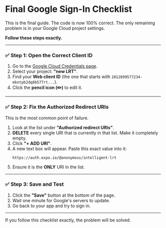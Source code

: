 # Final Google Sign-In Checklist

This is the final guide. The code is now 100% correct. The only remaining problem is in your Google Cloud project settings. 

**Follow these steps exactly.**

---

### ✅ **Step 1: Open the Correct Client ID**

1.  Go to the [Google Cloud Credentials page](https://console.cloud.google.com/apis/credentials).
2.  Select your project: **"new LRT"**.
3.  Find your **Web client ID** (the one that starts with `1012899577234-mkntpb2dq8b577rt...`).
4.  Click the **pencil icon (✏️)** to edit it.

---

### ✅ **Step 2: Fix the Authorized Redirect URIs**

This is the most common point of failure.

1.  Look at the list under **"Authorized redirect URIs"**.
2.  **DELETE** every single URI that is currently in that list. Make it completely empty.
3.  Click **"+ ADD URI"**.
4.  A new text box will appear. Paste this exact value into it:
    ```
    https://auth.expo.io/@anonymous/intelligent-lrt
    ```
5.  Ensure it is the **ONLY** URI in the list.

---

### ✅ **Step 3: Save and Test**

1.  Click the **"Save"** button at the bottom of the page.
2.  Wait one minute for Google's servers to update.
3.  Go back to your app and try to sign in.

---

If you follow this checklist exactly, the problem will be solved.

